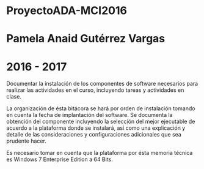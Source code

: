 # ProyectoADA-MCI2016
# Pamela Anaid Gutérrez Vargas
# 2016 - 2017


Documentar la instalación de los componentes de software necesarios para realizar las actividades en el curso, incluyendo tareas y actividades en clase. 

La organización de ésta bitácora se hará por orden de instalación tomando en cuenta la fecha de implantación del software. Se documenta la obtención del componente incluyendo la selección del mejor ejecutable de acuerdo a la plataforma donde se instalará, así como una explicación y detalle de las consideraciones y configuraciones adicionales que sea prudente hacer.

Es necesario tomar en cuenta que la plataforma por ésta memoria técnica es Windows 7 Enterprise Edition a 64 Bits.
